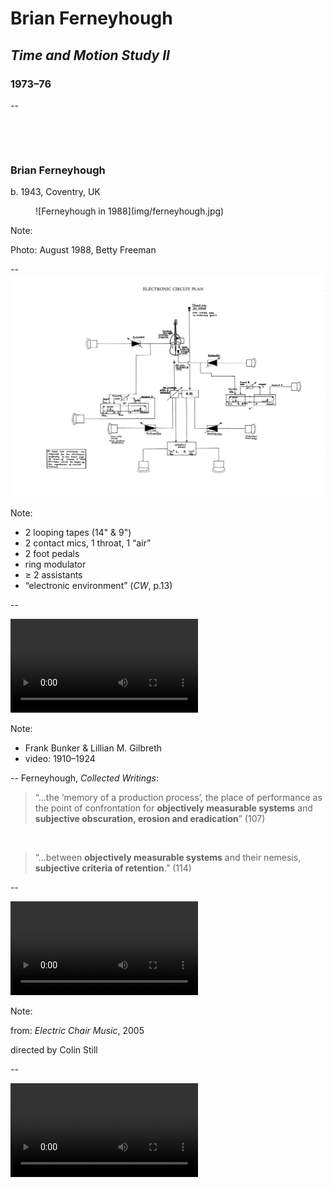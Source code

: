 # Brian Ferneyhough
## *Time and Motion Study II*
### 1973–76

--
<!-- .slide: class="image-right" -->
<div>

&nbsp;

&nbsp;

### Brian Ferneyhough

b. 1943, Coventry, UK

</div>
<figure>
![Ferneyhough in 1988](img/ferneyhough.jpg)
</figure>

Note:

Photo: August 1988, Betty Freeman

--
![Technical diagram for Ferneyhough’s Time and Motion Study II](/img/ferneyhough-tech-layout.png)

Note:
- 2 looping tapes (14" & 9")
- 2 contact mics, 1 throat, 1 “air”
- 2 foot pedals
- ring modulator
- ≥ 2 assistants
- “electronic environment” (*CW*, p.13)

--
<!-- .slide: data-background="#000000" -->
<video controls>
  <source data-src="video/gilbreth-stamping.mp4" type="video/mp4">
  <source data-src="video/gilbreth-stamping.webm" type="video/webm">
  Sorry, old browser, no video for you.
</video>

Note:
- Frank Bunker & Lillian M. Gilbreth
- video: 1910–1924

--
Ferneyhough, *Collected Writings*:

> “…the ‘memory of a production process’, the place of performance as the point
> of confrontation for **objectively measurable systems** and **subjective
> obscuration, erosion and eradication**” (107)

&nbsp;

> “…between **objectively measurable systems** and their nemesis, **subjective
> criteria of retention**.” (114)


--
<!-- .slide: data-background="#000000" -->
<video controls>
  <source data-src="video/bf-rendering-deceptive.mp4" type="video/mp4">
  Sorry, old browser, no video for you.
</video>

Note:

from: *Electric Chair Music*, 2005

directed by Colin Still

--
<!-- .slide: data-background="#000000" -->
<video controls>
  <source data-src="video/bf-scream.mp4" type="video/mp4">
  Sorry, old browser, no video for you.
</video>
